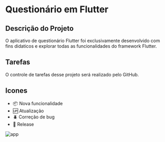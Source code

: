 # Questionário em Flutter

## Descrição do Projeto

O aplicativo de questionário Flutter foi exclusivamente desenvolvido com fins didaticos e explorar todas as funcionalidades do framework Flutter.

## Tarefas

O controle de tarefas desse projeto será realizado pelo GitHub.

## Icones

- :package: Nova funcionalidade
- :up: Atualização
- :beetle: Correção de bug
- :checkered_flag: Release
    
![app](https://user-images.githubusercontent.com/37200778/94083720-41fcb600-fdda-11ea-8b5d-9c962f0adefe.gif)
